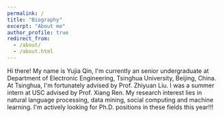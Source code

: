 ```yaml
---
permalink: /
title: "Biography"
excerpt: "About me"
author_profile: true
redirect_from: 
  - /about/
  - /about.html
---
```


  Hi there! My name is Yujia Qin, I'm currently an senior undergraduate at Department of Electronic Engineering, Tsinghua University, Beijing, China. At Tsinghua, I'm fortunately advised by Prof. Zhiyuan Liu. I was a summer intern at USC advised by Prof. Xiang Ren. My research interest lies in natural language processing, data mining, social computing and machine learning. I'm actively looking for Ph.D. positions in these fields this year!!!
